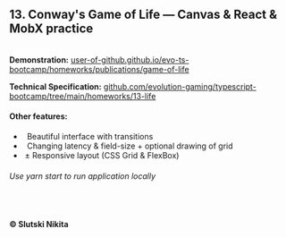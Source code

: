 ##  13. Conway's Game of Life — Canvas & React & MobX practice
&nbsp;  
__Demonstration:__ [user-of-github.github.io/evo-ts-bootcamp/homeworks/publications/game-of-life](https://user-of-github.github.io/evo-ts-bootcamp/homeworks/publications/game-of-life)

__Technical Specification:__ [github.com/evolution-gaming/typescript-bootcamp/tree/main/homeworks/13-life](https://github.com/evolution-gaming/typescript-bootcamp/tree/main/homeworks/13-life)

#### Other features:
*   &nbsp; Beautiful interface with transitions
*   &nbsp; Changing latency & field-size + optional drawing of grid
*  &nbsp;± Responsive layout (CSS Grid & FlexBox)

###### Use _yarn start_ to run application locally
&nbsp;
#### © Slutski Nikita